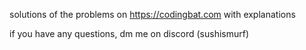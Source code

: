 solutions of the problems on https://codingbat.com with explanations

if you have any questions, dm me on discord (sushismurf)
